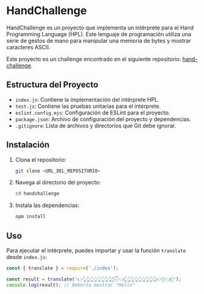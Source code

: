 # HandChallenge

HandChallenge es un proyecto que implementa un intérprete para el Hand Programming Language (HPL). Este lenguaje de programación utiliza una serie de gestos de mano para manipular una memoria de bytes y mostrar caracteres ASCII.

Este proyecto es un challenge encontrado en el siguiente repositorio: [hand-challenge](https://github.com/jesus-seijas-sp/hand-challenge).

## Estructura del Proyecto

- `index.js`: Contiene la implementación del intérprete HPL.
- `test.js`: Contiene las pruebas unitarias para el intérprete.
- `eslint.config.mjs`: Configuración de ESLint para el proyecto.
- `package.json`: Archivo de configuración del proyecto y dependencias.
- `.gitignore`: Lista de archivos y directorios que Git debe ignorar.

## Instalación

1. Clona el repositorio:
    ```sh
    git clone <URL_DEL_REPOSITORIO>
    ```
2. Navega al directorio del proyecto:
    ```sh
    cd handchallenge
    ```
3. Instala las dependencias:
    ```sh
    npm install
    ```

## Uso

Para ejecutar el intérprete, puedes importar y usar la función `translate` desde `index.js`:

```js
const { translate } = require('./index');

const result = translate('👉👆👆👆👆👆👆👆👆🤜👇👈👆👆👆👆👆👆👆👆👆👉🤛👈👊');
console.log(result); // Debería mostrar "Hello"